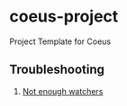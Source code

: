 # coeus-project
Project Template for Coeus

## Troubleshooting

1. [Not enough watchers](https://webpack.github.io/docs/troubleshooting.html#not-enough-watchers)